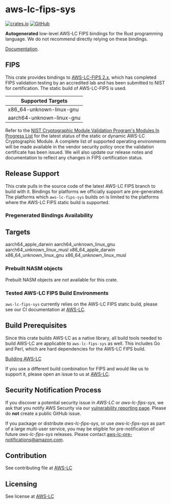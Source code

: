 # aws-lc-fips-sys

[![crates.io](https://img.shields.io/crates/v/aws-lc-fips-sys.svg)](https://crates.io/crates/aws-lc-fips-sys)
[![GitHub](https://img.shields.io/badge/GitHub-awslabs%2Faws--lc--rs-blue)](https://github.com/awslabs/aws-lc-rs)

**Autogenerated** low-level AWS-LC FIPS bindings for the Rust programming language. We do not recommend directly relying on these bindings.

[Documentation](https://github.com/aws/aws-lc).

## FIPS

This crate provides bindings to [AWS-LC-FIPS 2.x](https://github.com/aws/aws-lc/tree/fips-2022-11-02), which has completed
FIPS validation testing by an accredited lab and has been submitted to NIST for certification. The static build of AWS-LC-FIPS
is used.

| Supported Targets |
| --- |
| x86_64-unknown-linux-gnu |
| aarch64-unknown-linux-gnu |

Refer to the [NIST Cryptographic Module Validation Program's Modules In Progress List](https://csrc.nist.gov/Projects/cryptographic-module-validation-program/modules-in-process/Modules-In-Process-List)
for the latest status of the static or dynamic AWS-LC Cryptographic Module. A complete list of supported operating environments will be
made available in the vendor security policy once the validation certificate has been issued. We will also update our release notes
and documentation to reflect any changes in FIPS certification status.

## Release Support

This crate pulls in the source code of the latest AWS-LC FIPS branch to build with it. Bindings for platforms we officially support are pre-generated.
The platforms which `aws-lc-fips-sys` builds on is limited to the platforms where the AWS-LC FIPS static build is supported.

### Pregenerated Bindings Availability

Targets
---------------------
aarch64_apple_darwin
aarch64_unknown_linux_gnu
aarch64_unknown_linux_musl
x86_64_apple_darwin
x86_64_unknown_linux_gnu
x86_64_unknown_linux_musl

### Prebuilt NASM objects

Prebuilt NASM objects are *not* available for this crate.

### Tested AWS-LC FIPS Build Environments

`aws-lc-fips-sys` currently relies on the AWS-LC FIPS static build, please see our CI documentation at [AWS-LC](https://github.com/aws/aws-lc/tree/main/tests/ci#unit-tests).

## Build Prerequisites

Since this crate builds AWS-LC as a native library, all build tools needed to build AWS-LC are applicable to `aws-lc-fips-sys` as well. This includes Go and Perl, which are hard dependencies for the AWS-LC FIPS build.

[Building AWS-LC](https://github.com/aws/aws-lc/blob/main/BUILDING.md)

If you use a different build combination for FIPS and would like us to support it, please open an issue to us at [AWS-LC](https://github.com/aws/aws-lc/issues/new?assignees=&labels=&template=build-issue.md&title=).

## Security Notification Process

If you discover a potential security issue in *AWS-LC* or *aws-lc-fips-sys*, we ask that you notify AWS
Security via our
[vulnerability reporting page](https://aws.amazon.com/security/vulnerability-reporting/).
Please do **not** create a public GitHub issue.

If you package or distribute *aws-lc-fips-sys*, or use *aws-lc-fips-sys* as part of a large multi-user service,
you may be eligible for pre-notification of future *aws-lc-fips-sys* releases.
Please contact aws-lc-pre-notifications@amazon.com.

## Contribution

See contributing file at [AWS-LC](https://github.com/aws/aws-lc/blob/main/CONTRIBUTING.md)

## Licensing

See license at [AWS-LC](https://github.com/aws/aws-lc/blob/main/LICENSE)
